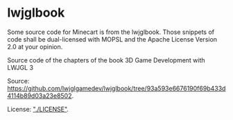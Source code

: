 # lwjglbook

Some source code for Minecart is from the lwjglbook.
Those snippets of code shall be dual-licensed with MOPSL and the Apache License Version 2.0 at your opinion.

Source code of the chapters of the book 3D Game Development with LWJGL 3

Source: <https://github.com/lwjglgamedev/lwjglbook/tree/93a593e6676190f69b433d4114b89d03a23e8502>.

License: ["./LICENSE"](./LICENSE).
